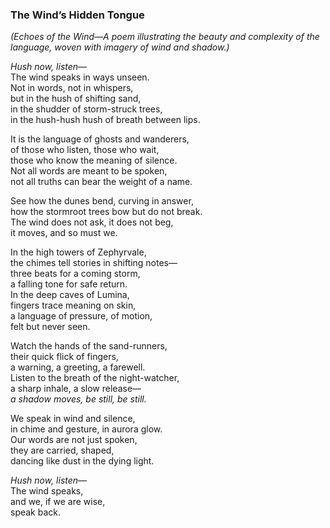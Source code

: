 ### **The Wind’s Hidden Tongue**  
*(Echoes of the Wind—A poem illustrating the beauty and complexity of the language, woven with imagery of wind and shadow.)*  

*Hush now, listen—*  
The wind speaks in ways unseen.  
Not in words, not in whispers,  
but in the hush of shifting sand,  
in the shudder of storm-struck trees,  
in the hush-hush hush of breath between lips.  

It is the language of ghosts and wanderers,  
of those who listen, those who wait,  
those who know the meaning of silence.  
Not all words are meant to be spoken,  
not all truths can bear the weight of a name.  

See how the dunes bend, curving in answer,  
how the stormroot trees bow but do not break.  
The wind does not ask, it does not beg,  
it moves, and so must we.  

In the high towers of Zephyrvale,  
the chimes tell stories in shifting notes—  
three beats for a coming storm,  
a falling tone for safe return.  
In the deep caves of Lumina,  
fingers trace meaning on skin,  
a language of pressure, of motion,  
felt but never seen.  

Watch the hands of the sand-runners,  
their quick flick of fingers,  
a warning, a greeting, a farewell.  
Listen to the breath of the night-watcher,  
a sharp inhale, a slow release—  
*a shadow moves, be still, be still.*  

We speak in wind and silence,  
in chime and gesture, in aurora glow.  
Our words are not just spoken,  
they are carried, shaped,  
dancing like dust in the dying light.  

*Hush now, listen—*  
The wind speaks,  
and we, if we are wise,  
speak back.


